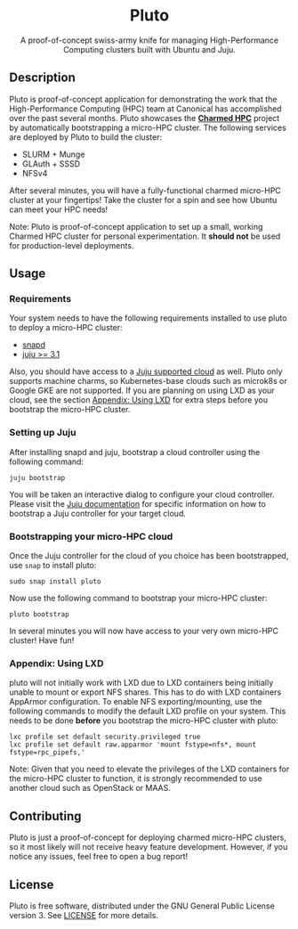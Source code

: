 <h1 align="center">
  Pluto
</h1>

<p align="center">
  A proof-of-concept swiss-army knife for 
  managing High-Performance Computing clusters built with Ubuntu and Juju.
</p>

## Description

Pluto is proof-of-concept application for demonstrating the work that the 
High-Performance Computing (HPC) team at Canonical has accomplished over the past several months.
Pluto showcases the [__Charmed HPC__](https://ubuntu.com/hpc) project by automatically
bootstrapping a micro-HPC cluster. The following services are deployed by Pluto to build the
cluster:

- SLURM + Munge
- GLAuth + SSSD
- NFSv4

After several minutes, you will have a fully-functional charmed micro-HPC cluster at your
fingertips! Take the cluster for a spin and see how Ubuntu can meet your HPC needs!

Note: Pluto is proof-of-concept application to set up a small, working Charmed HPC cluster
for personal experimentation. It __should not__ be used for production-level deployments.

## Usage

### Requirements

Your system needs to have the following requirements installed to use 
pluto to deploy a micro-HPC cluster:

- [snapd](https://snapcraft.io/docs/installing-snapd) 
- [juju >= 3.1](https://snapcraft.io/juju)

Also, you should have access to a 
[Juju supported cloud](https://juju.is/docs/olm/juju-supported-clouds) as well. Pluto only
supports machine charms, so Kubernetes-base clouds such as microk8s or Google GKE 
are not supported. If you are planning on using LXD as your cloud, see the
section [Appendix: Using LXD](#appendix-using-lxd) for extra steps before you bootstrap
the micro-HPC cluster.

### Setting up Juju

After installing snapd and juju, bootstrap a cloud controller using the following command:

```shell
juju bootstrap
```

You will be taken an interactive dialog to configure your cloud controller.
Please visit the [Juju documentation](https://juju.is/docs/olm/juju-supported-clouds) 
for specific information on how to bootstrap a Juju controller for your target cloud.

### Bootstrapping your micro-HPC cloud

Once the Juju controller for the cloud of you choice has been bootstrapped, use `snap`
to install pluto:

```shell
sudo snap install pluto 
```

Now use the following command to bootstrap your micro-HPC cluster:

```shell
pluto bootstrap
```

In several minutes you will now have access to your very own micro-HPC cluster! Have fun!

### Appendix: Using LXD

pluto will not initially work with LXD due to LXD containers being initially unable to mount
or export NFS shares. This has to do with LXD containers AppArmor configuration. To enable NFS
exporting/mounting, use the following commands to modify the default LXD profile on your system.
This needs to be done __before__ you bootstrap the micro-HPC cluster with pluto:

```shell
lxc profile set default security.privileged true
lxc profile set default raw.apparmor 'mount fstype=nfs*, mount fstype=rpc_pipefs,'
```

Note: Given that you need to elevate the privileges of the LXD containers for the micro-HPC
cluster to function, it is strongly recommended to use another cloud such as OpenStack or MAAS.

## Contributing

Pluto is just a proof-of-concept for deploying charmed micro-HPC clusters, so it most likely
will not receive heavy feature development. However, if you notice any issues, feel free to open
a bug report!

## License

Pluto is free software, distributed under the GNU General Public License version 3. See
[LICENSE](./LICENSE) for more details.


